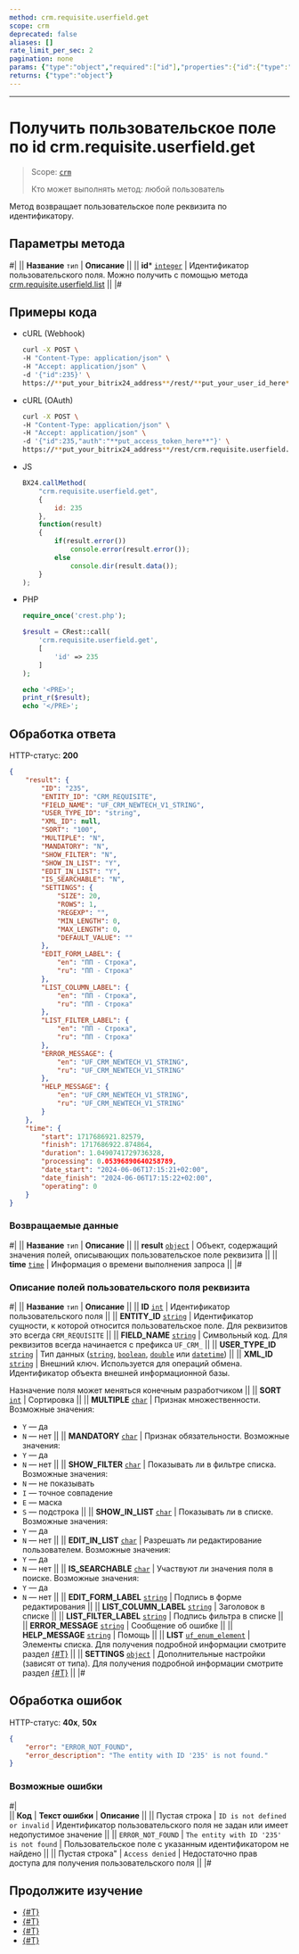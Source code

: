 ```yaml
---
method: crm.requisite.userfield.get
scope: crm
deprecated: false
aliases: []
rate_limit_per_sec: 2
pagination: none
params: {"type":"object","required":["id"],"properties":{"id":{"type":"integer"}}}
returns: {"type":"object"}
---
```



---

# Получить пользовательское поле по id crm.requisite.userfield.get

> Scope: [`crm`](../../../scopes/permissions.md)
>
> Кто может выполнять метод: любой пользователь

Метод возвращает пользовательское поле реквизита по идентификатору.

## Параметры метода



#|
|| **Название**
`тип` | **Описание** ||
|| **id***
[`integer`](../../../data-types.md) | Идентификатор пользовательского поля. Можно получить с помощью метода [crm.requisite.userfield.list](./crm-requisite-userfield-list.md) ||
|#

## Примеры кода





- cURL (Webhook)

    ```bash
    curl -X POST \
    -H "Content-Type: application/json" \
    -H "Accept: application/json" \
    -d '{"id":235}' \
    https://**put_your_bitrix24_address**/rest/**put_your_user_id_here**/**put_your_webbhook_here**/crm.requisite.userfield.get
    ```

- cURL (OAuth) 

    ```bash
    curl -X POST \
    -H "Content-Type: application/json" \
    -H "Accept: application/json" \
    -d '{"id":235,"auth":"**put_access_token_here**"}' \
    https://**put_your_bitrix24_address**/rest/crm.requisite.userfield.get
    ```

- JS

    ```js
    BX24.callMethod(
        "crm.requisite.userfield.get",
        {
            id: 235
        },
        function(result)
        {
            if(result.error())
                console.error(result.error());
            else
                console.dir(result.data());
        }
    );
    ```

- PHP

    ```php
    require_once('crest.php');

    $result = CRest::call(
        'crm.requisite.userfield.get',
        [
            'id' => 235
        ]
    );

    echo '<PRE>';
    print_r($result);
    echo '</PRE>';
    ```



## Обработка ответа

HTTP-статус: **200**

```json
{
    "result": {
        "ID": "235",
        "ENTITY_ID": "CRM_REQUISITE",
        "FIELD_NAME": "UF_CRM_NEWTECH_V1_STRING",
        "USER_TYPE_ID": "string",
        "XML_ID": null,
        "SORT": "100",
        "MULTIPLE": "N",
        "MANDATORY": "N",
        "SHOW_FILTER": "N",
        "SHOW_IN_LIST": "Y",
        "EDIT_IN_LIST": "Y",
        "IS_SEARCHABLE": "N",
        "SETTINGS": {
            "SIZE": 20,
            "ROWS": 1,
            "REGEXP": "",
            "MIN_LENGTH": 0,
            "MAX_LENGTH": 0,
            "DEFAULT_VALUE": ""
        },
        "EDIT_FORM_LABEL": {
            "en": "ПП - Строка",
            "ru": "ПП - Строка"
        },
        "LIST_COLUMN_LABEL": {
            "en": "ПП - Строка",
            "ru": "ПП - Строка"
        },
        "LIST_FILTER_LABEL": {
            "en": "ПП - Строка",
            "ru": "ПП - Строка"
        },
        "ERROR_MESSAGE": {
            "en": "UF_CRM_NEWTECH_V1_STRING",
            "ru": "UF_CRM_NEWTECH_V1_STRING"
        },
        "HELP_MESSAGE": {
            "en": "UF_CRM_NEWTECH_V1_STRING",
            "ru": "UF_CRM_NEWTECH_V1_STRING"
        }
    },
    "time": {
        "start": 1717686921.82579,
        "finish": 1717686922.874864,
        "duration": 1.0490741729736328,
        "processing": 0.05396890640258789,
        "date_start": "2024-06-06T17:15:21+02:00",
        "date_finish": "2024-06-06T17:15:22+02:00",
        "operating": 0
    }
}
```

### Возвращаемые данные

#|
|| **Название**
`тип` | **Описание** ||
|| **result**
[`object`](../../../data-types.md) | Объект, содержащий значения полей, описывающих пользовательское поле реквизита ||
|| **time**
[`time`](../../../data-types.md) | Информация о времени выполнения запроса ||
|#

### Описание полей пользовательского поля реквизита

#|
|| **Название**
`тип` | **Описание** ||
|| **ID**
[`int`](../../../data-types.md) | Идентификатор пользовательского поля ||
|| **ENTITY_ID**
[`string`](../../../data-types.md) | Идентификатор сущности, к которой относится пользовательское поле. Для реквизитов это всегда `CRM_REQUISITE` ||
|| **FIELD_NAME**
[`string`](../../../data-types.md) | Символьный код. Для реквизитов всегда начинается с префикса `UF_CRM_` ||
|| **USER_TYPE_ID**
[`string`](../../../data-types.md) | Тип данных ([`string`](../../universal/user-defined-fields/crm-userfield-types.md), [`boolean`](../../universal/user-defined-fields/crm-userfield-types.md), [`double`](../../universal/user-defined-fields/crm-userfield-types.md) или [`datetime`](../../universal/user-defined-fields/crm-userfield-types.md)) ||
|| **XML_ID**
[`string`](../../../data-types.md) | Внешний ключ. Используется для операций обмена. Идентификатор объекта внешней информационной базы. 

Назначение поля может меняться конечным разработчиком ||
|| **SORT**
[`int`](../../../data-types.md) | Сортировка ||
|| **MULTIPLE**
[`char`](../../../data-types.md) | Признак множественности. Возможные значения:
- `Y` — да
- `N` — нет
||
|| **MANDATORY**
[`char`](../../../data-types.md) | Признак обязательности. Возможные значения:
- `Y` — да
- `N` — нет 
||
|| **SHOW_FILTER**
[`char`](../../../data-types.md) | Показывать ли в фильтре списка. Возможные значения:
- `N` — не показывать
- `I` — точное совпадение
- `E` — маска
- `S` — подстрока 
||
|| **SHOW_IN_LIST**
[`char`](../../../data-types.md) | Показывать ли в списке. Возможные значения:
- `Y` — да
- `N` — нет 
||
|| **EDIT_IN_LIST**
[`char`](../../../data-types.md) | Разрешать ли редактирование пользователем. Возможные значения:
- `Y` — да
- `N` — нет 
||
|| **IS_SEARCHABLE**
[`char`](../../../data-types.md) | Участвуют ли значения поля в поиске. Возможные значения:
- `Y` — да
- `N` — нет 
||
|| **EDIT_FORM_LABEL**
[`string`](../../../data-types.md) | Подпись в форме редактирования ||
|| **LIST_COLUMN_LABEL**
[`string`](../../../data-types.md) | Заголовок в списке ||
|| **LIST_FILTER_LABEL**
[`string`](../../../data-types.md) | Подпись фильтра в списке ||
|| **ERROR_MESSAGE**
[`string`](../../../data-types.md) | Сообщение об ошибке ||
|| **HELP_MESSAGE**
[`string`](../../../data-types.md) | Помощь ||
|| **LIST**
[`uf_enum_element`](../../../data-types.md) | Элементы списка. Для получения подробной информации смотрите раздел [{#T}](../../universal/user-defined-fields/crm-userfield-enumeration-fields.md) ||
|| **SETTINGS**
[`object`](../../../data-types.md) | Дополнительные настройки (зависят от типа). Для получения подробной информации смотрите раздел [{#T}](../../universal/user-defined-fields/crm-userfield-settings-fields.md) ||
|#

## Обработка ошибок

HTTP-статус: **40x**, **50x**

```json
{
    "error": "ERROR_NOT_FOUND",
    "error_description": "The entity with ID '235' is not found."
}
```



### Возможные ошибки

#|  
|| **Код** | **Текст ошибки** | **Описание** ||
|| Пустая строка | `ID is not defined or invalid` | Идентификатор пользовательского поля не задан или имеет недопустимое значение ||
|| `ERROR_NOT_FOUND` | `The entity with ID '235' is not found` | Пользовательское поле с указанным идентификатором не найдено ||
|| Пустая строка" | `Access denied` | Недостаточно прав доступа для получения пользовательского поля ||
|#



## Продолжите изучение

- [{#T}](./crm-requisite-userfield-add.md)
- [{#T}](./crm-requisite-userfield-update.md)
- [{#T}](./crm-requisite-userfield-list.md)
- [{#T}](./crm-requisite-userfield-delete.md)

